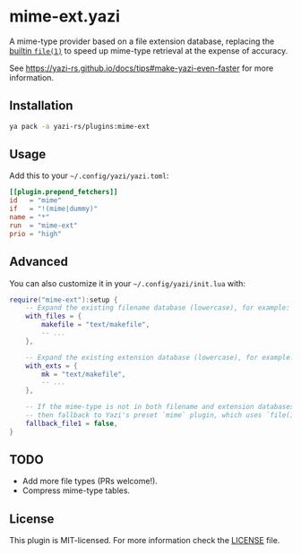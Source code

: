 # mime-ext.yazi

A mime-type provider based on a file extension database, replacing the [builtin `file(1)`](https://github.com/sxyazi/yazi/blob/main/yazi-plugin/preset/plugins/mime.lua) to speed up mime-type retrieval at the expense of accuracy.

See https://yazi-rs.github.io/docs/tips#make-yazi-even-faster for more information.

## Installation

```sh
ya pack -a yazi-rs/plugins:mime-ext
```

## Usage

Add this to your `~/.config/yazi/yazi.toml`:

```toml
[[plugin.prepend_fetchers]]
id   = "mime"
if   = "!(mime|dummy)"
name = "*"
run  = "mime-ext"
prio = "high"
```

## Advanced

You can also customize it in your `~/.config/yazi/init.lua` with:

```lua
require("mime-ext"):setup {
	-- Expand the existing filename database (lowercase), for example:
	with_files = {
		makefile = "text/makefile",
		-- ...
	},

	-- Expand the existing extension database (lowercase), for example:
	with_exts = {
		mk = "text/makefile",
		-- ...
	},

	-- If the mime-type is not in both filename and extension databases,
	-- then fallback to Yazi's preset `mime` plugin, which uses `file(1)`
	fallback_file1 = false,
}
```

## TODO

- Add more file types (PRs welcome!).
- Compress mime-type tables.

## License

This plugin is MIT-licensed. For more information check the [LICENSE](LICENSE) file.
